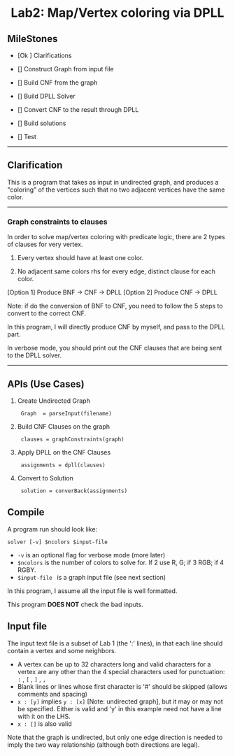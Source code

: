# <center> Lab2: Map/Vertex coloring via DPLL </center>

## MileStones

- [Ok ] Clarifications

- [] Construct Graph from input file

- [] Build CNF from the graph

- [] Build DPLL Solver

- [] Convert CNF to the result through DPLL

- [] Build solutions

- [] Test

---
## Clarification

This is a program that takes as input in undirected graph, and produces a "coloring" of the vertices such that no two adjacent vertices have the same color. 

---

### Graph constraints to clauses
In order to solve map/vertex coloring with predicate logic, there are 2 types of clauses for very vertex. 

1. Every vertex should have at least one color.

2. No adjacent same colors rhs for every edge, distinct clause for each color.

[Option 1] Produce BNF -> CNF -> DPLL
[Option 2] Produce CNF -> DPLL 

Note: if do the conversion of BNF to CNF, you need to follow the 5 steps to convert to the correct CNF. 

In this program, I will directly produce CNF by myself, and pass to the DPLL part.

In verbose mode, you should print out the CNF clauses that are being sent to the DPLL solver.

---



## APIs (Use Cases)

1. Create Undirected Graph
    
        Graph  = parseInput(filename)

2. Build CNF Clauses on the graph

        clauses = graphConstraints(graph)

3. Apply DPLL on the CNF Clauses

        assignments = dpll(clauses)

4. Convert to Solution

        solution = converBack(assignments)

## Compile
A program run should look like:

`solver [-v] $ncolors $input-file`


- `-v` is an optional flag for verbose mode (more later)
- `$ncolors` is the number of colors to solve for.  If 2 use R, G; if 3 RGB; if 4 RGBY.
- `$input-file ` is a graph input file (see next section)

In this program, I assume all the input file is well formatted. 

This program **DOES NOT** check the bad inputs.

## Input file
The input text file is a subset of Lab 1 (the ':' lines), in that each line should contain a vertex and some neighbors.

- A vertex can be up to 32 characters long and valid characters for a vertex are any other than the 4 special characters used for punctuation: `:` ,  `[` , `]` , `,`
- Blank lines or lines whose first character is '#' should be skipped (allows comments and spacing)
- `x : [y]` implies `y : [x]` [Note: undirected graph], but it may or may not be specified.  Either is valid and 'y' in this example need not have a line with it on the LHS.
- `x : []` is also valid 

Note that the graph is undirected, but only one edge direction is needed to imply the two way relationship (although both directions are legal).
